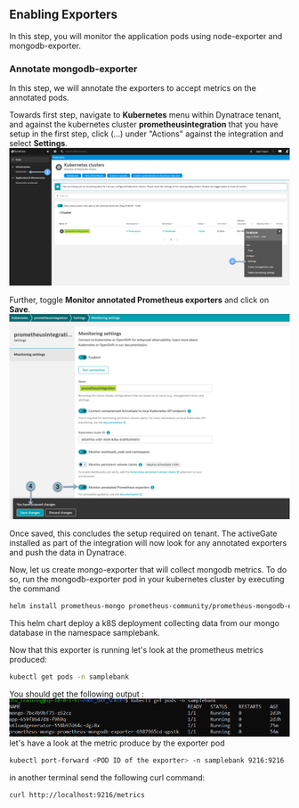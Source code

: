 ##  Enabling Exporters
In this step, you will monitor the application pods using node-exporter and mongodb-exporter.


### Annotate mongodb-exporter
In this step, we will annotate the exporters to accept metrics on the annotated pods.

Towards first step, navigate to **Kubernetes** menu within Dynatrace tenant, and against the kubernetes cluster **prometheusintegration** that you have setup in the first step, click (...) under "Actions" against the integration and select **Settings**.
![step-1](../../../assets/images/step_1_prometheus_annotation.png)

Further, toggle **Monitor annotated Prometheus exporters** and click on **Save**.
![step-2](../../../assets/images/step_2_prometheus_annotation.png)

Once saved, this concludes the setup required on tenant. The activeGate installed as part of the integration will now look for any annotated exporters and push the data in Dynatrace.

Now, let us create mongo-exporter that will collect mongodb metrics. To do so, run the mongodb-exporter pod in your kubernetes cluster by executing the command 
```sh
helm install prometheus-mongo prometheus-community/prometheus-mongodb-exporter --set mongodb.uri=mongodb://d1prumworkshop:password@mongo.samplebank.svc.cluster.local:27017/?authSource=admin,serviceMonitor.enabled=false -n samplebank
```
This helm chart deploy a k8S deployment collecting data from our mongo database in the namespace samplebank.

Now that this exporter is running let's look at the prometheus metrics produced:
```sh
kubectl get pods -n samplebank
```
You should get the following output :
![step-3](../../../assets/images/identify_mongo_exporter.png)
let's have a look at the metric produce by the exporter pod
```sh
kubectl port-forward <POD ID of the exporter> -n samplebank 9216:9216
```
in another terminal send the following curl command:
```sh
curl http://localhost:9216/metrics
```

<!-- ------------------------ -->
